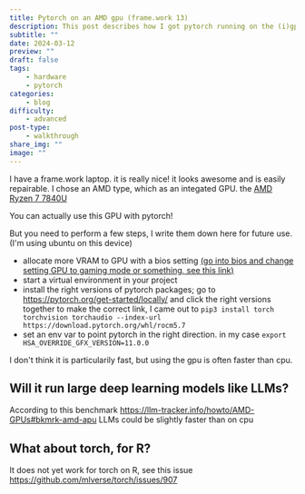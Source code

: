 ```yaml
---
title: Pytorch on an AMD gpu (frame.work 13)
description: This post describes how I got pytorch running on the (i)gpu of an amd computer. The frame.work 13.
subtitle: ""
date: 2024-03-12
preview: ""
draft: false
tags:
    - hardware
    - pytorch
categories:
    - blog
difficulty: 
    - advanced
post-type: 
    - walkthrough
share_img: ""
image: ""
---
```


I have a frame.work laptop. it is really nice! it looks awesome and is easily repairable. 
I chose an AMD type, which as an integated GPU. 
the [AMD Ryzen 7 7840U](https://www.notebookcheck.net/AMD-Ryzen-7-7840U-Processor-Benchmarks-and-Specs.716412.0.html)

You can actually use this GPU with pytorch!

But you need to perform a few steps, I write them down here for future use. (I'm using ubuntu on this device)

- allocate more VRAM to GPU with a bios setting [(go into bios and change setting GPU to gaming mode or something, see this link)](https://community.frame.work/t/vram-allocation-for-the-7840u-frameworks/36613/9
)
- start a virtual environment in your project
- install the right versions of pytorch packages; go to https://pytorch.org/get-started/locally/ and click the right versions together to make the correct link, I came out to `pip3 install torch torchvision torchaudio --index-url https://download.pytorch.org/whl/rocm5.7`
- set an env var to point pytorch in the right direction. in my case `export HSA_OVERRIDE_GFX_VERSION=11.0.0`

I don't think it is particularily fast, but using the gpu is often faster than cpu. 

## Will it run large deep learning models like LLMs?
According to this benchmark https://llm-tracker.info/howto/AMD-GPUs#bkmrk-amd-apu LLMs could be slightly faster than on cpu


## What about torch, for R?
It does not yet work for torch on R, see this issue https://github.com/mlverse/torch/issues/907
